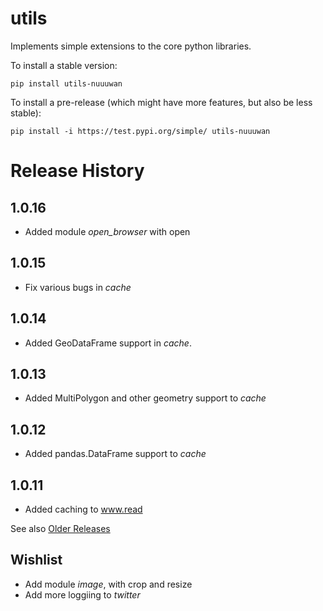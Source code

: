 # utils

Implements simple extensions to the core python libraries.

To install a stable version:

```
pip install utils-nuuuwan
```

To install a pre-release (which might have more features, but also be
less stable):

```
pip install -i https://test.pypi.org/simple/ utils-nuuuwan
```

# Release History

## 1.0.16

* Added module *open_browser* with open

## 1.0.15

* Fix various bugs in *cache*

## 1.0.14

* Added GeoDataFrame support in *cache*.

## 1.0.13

* Added MultiPolygon and other geometry support to *cache*

## 1.0.12

* Added pandas.DataFrame support to *cache*

## 1.0.11

* Added caching to www.read

See also [Older Releases](OLDER_RELEASES.md)


## Wishlist

* Add module *image*, with crop and resize
* Add more loggiing to *twitter*
